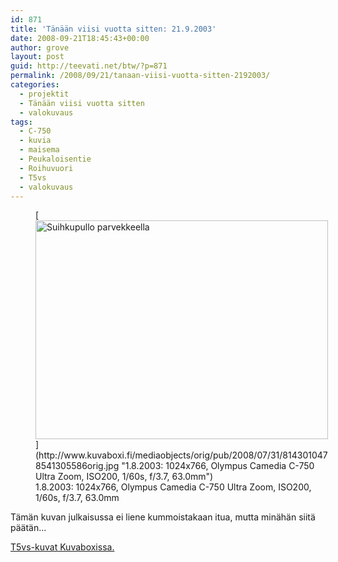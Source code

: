 ```yaml
---
id: 871
title: 'Tänään viisi vuotta sitten: 21.9.2003'
date: 2008-09-21T18:45:43+00:00
author: grove
layout: post
guid: http://teevati.net/btw/?p=871
permalink: /2008/09/21/tanaan-viisi-vuotta-sitten-2192003/
categories:
  - projektit
  - Tänään viisi vuotta sitten
  - valokuvaus
tags:
  - C-750
  - kuvia
  - maisema
  - Peukaloisentie
  - Roihuvuori
  - T5vs
  - valokuvaus
---
```

<figure style="width: 468px" class="wp-caption aligncenter">[<img title="Suihkupullo parvekkeella" src="http://www.kuvaboxi.fi/mediaobjects/pub/2008/07/31/8143010478541305586web_0.jpg" alt="Suihkupullo parvekkeella" width="468" height="350" />](http://www.kuvaboxi.fi/mediaobjects/orig/pub/2008/07/31/8143010478541305586orig.jpg "1.8.2003: 1024x766, Olympus Camedia C-750 Ultra Zoom, ISO200, 1/60s, f/3.7, 63.0mm")<figcaption class="wp-caption-text">1.8.2003: 1024x766, Olympus Camedia C-750 Ultra Zoom, ISO200, 1/60s, f/3.7, 63.0mm</figcaption></figure> 

Tämän kuvan julkaisussa ei liene kummoistakaan itua, mutta minähän siitä päätän&#8230;

[<span>T5vs-kuvat Kuvaboxissa.</span>](http://www.kuvaboxi.fi/julkinen/29poj+taavetti-btw-t5vs.html "Kuvaboxi - BTW: T5vs (Taavetti)")